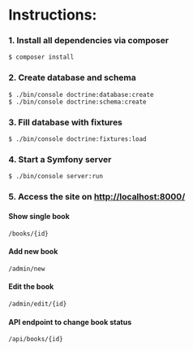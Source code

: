 Instructions:
=============

### 1. Install all dependencies via composer ###

```
$ composer install
```

### 2. Create database and schema ###

```
$ ./bin/console doctrine:database:create
$ ./bin/console doctrine:schema:create
```

### 3. Fill database with fixtures ###

```
$ ./bin/console doctrine:fixtures:load
```

### 4. Start a Symfony server ###

```
$ ./bin/console server:run
```
### 5. Access the site on <http://localhost:8000/> ###

#### Show single book
```
/books/{id}
```

#### Add new book
```
/admin/new
```

#### Edit the book
```
/admin/edit/{id}
```

#### API endpoint to change book status
```
/api/books/{id}
```